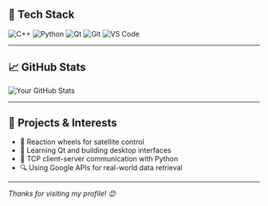 ## 🧰 Tech Stack

![C++](https://img.shields.io/badge/C++-00599C?style=flat&logo=cplusplus&logoColor=white)
![Python](https://img.shields.io/badge/Python-3776AB?style=flat&logo=python&logoColor=white)
![Qt](https://img.shields.io/badge/Qt-41CD52?style=flat&logo=qt&logoColor=white)
![Git](https://img.shields.io/badge/Git-F05032?style=flat&logo=git&logoColor=white)
![VS Code](https://img.shields.io/badge/VS%20Code-007ACC?style=flat&logo=visual-studio-code&logoColor=white)

---

## 📈 GitHub Stats

![Your GitHub Stats](https://github-readme-stats.vercel.app/api?username=fethicekinmez&show_icons=true&theme=tokyonight)

---

## 🌟 Projects & Interests

- 🚀 Reaction wheels for satellite control  
- 🧠 Learning Qt and building desktop interfaces  
- 🔌 TCP client-server communication with Python  
- 🔍 Using Google APIs for real-world data retrieval  

---

_Thanks for visiting my profile! 😊_
